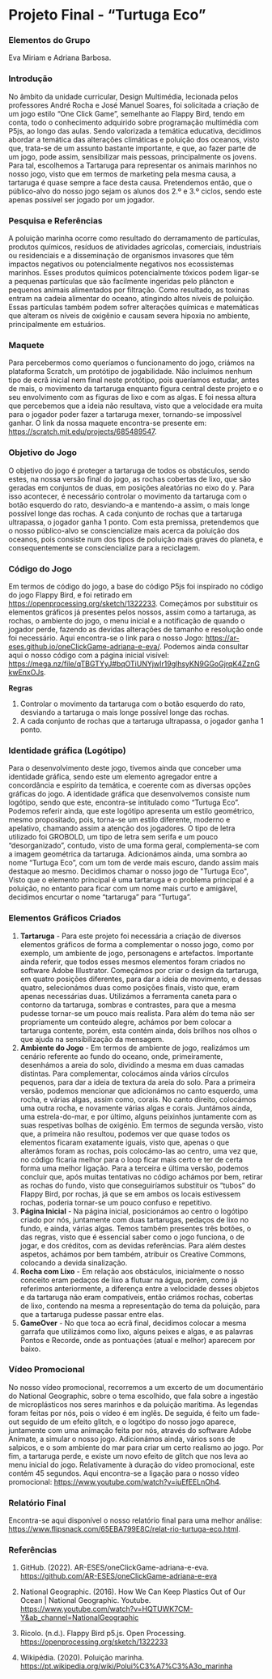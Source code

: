 # Projeto Final - “Turtuga Eco”

### Elementos do Grupo

Eva Miriam e Adriana Barbosa.

### Introdução

No âmbito da unidade curricular, Design Multimédia, lecionada pelos professores André Rocha e José Manuel Soares, foi solicitada a criação de um jogo estilo “One Click Game”, semelhante ao Flappy Bird, tendo em conta, todo o conhecimento adquirido sobre programação multimédia com P5js, ao longo das aulas. Sendo valorizada a temática educativa, decidimos abordar a temática das alterações climáticas e poluição dos oceanos, visto que, trata-se de um assunto bastante importante, e que, ao fazer parte de um jogo, pode assim, sensibilizar mais pessoas, principalmente os jovens. Para tal, escolhemos a Tartaruga para representar os animais marinhos no nosso jogo, visto que em termos de marketing pela mesma causa, a tartaruga é quase sempre a face desta causa. Pretendemos então, que o público-alvo do nosso jogo sejam os alunos dos 2.º e 3.º ciclos, sendo este apenas possível ser jogado por um jogador.

### Pesquisa e Referências

A poluição marinha ocorre como resultado do derramamento de partículas, produtos químicos, resíduos de atividades agrícolas, comerciais, industriais ou residenciais e a disseminação de organismos invasores que têm impactos negativos ou potencialmente negativos nos ecossistemas marinhos. Esses produtos químicos potencialmente tóxicos podem ligar-se a pequenas partículas que são facilmente ingeridas pelo plâncton e pequenos animais alimentados por filtração. Como resultado, as toxinas entram na cadeia alimentar do oceano, atingindo altos níveis de poluição. Essas partículas também podem sofrer alterações químicas e matemáticas que alteram os níveis de oxigênio e causam severa hipoxia no ambiente, principalmente em estuários.

### Maquete

Para percebermos como queríamos o funcionamento do jogo, criámos na plataforma Scratch, um protótipo de jogabilidade. Não incluímos nenhum tipo de ecrã inicial nem final neste protótipo, pois queríamos estudar, antes de mais, o movimento da tartaruga enquanto figura central deste projeto e o seu envolvimento com as figuras de lixo e com as algas. E foi nessa altura que percebemos que a ideia não resultava, visto que a velocidade era muita para o jogador poder fazer a tartaruga mexer, tornando-se impossível ganhar. O link da nossa maquete encontra-se presente em: https://scratch.mit.edu/projects/685489547.

### Objetivo do Jogo

O objetivo do jogo é proteger a tartaruga de todos os obstáculos, sendo estes, na nossa versão final do jogo, as rochas cobertas de lixo, que são geradas em conjuntos de duas, em posições aleatórias no eixo do y. Para isso acontecer, é necessário controlar o movimento da tartaruga com o botão esquerdo do rato, desviando-a e mantendo-a assim, o mais longe possível longe das rochas. A cada conjunto de rochas que a tartaruga ultrapassa, o jogador ganha 1 ponto. Com esta premissa, pretendemos que o nosso público-alvo se consciencialize mais acerca da poluição dos oceanos, pois consiste num dos tipos de poluição mais graves do planeta, e consequentemente se consciencialize para a reciclagem.

### Código do Jogo

Em termos de código do jogo, a base do código P5js foi inspirado no código do jogo Flappy Bird, e foi retirado em https://openprocessing.org/sketch/1322233. Começámos por substituir os elementos gráficos já presentes pelos nossos, assim como a tartaruga, as rochas, o ambiente do jogo, o menu inicial e a notificação de quando o jogador perde, fazendo as devidas alterações de tamanho e resolução onde foi necessário. Aqui encontra-se o link para o nosso Jogo: https://ar-eses.github.io/oneClickGame-adriana-e-eva/. Podemos ainda consultar aqui o nosso código com a página inicial visível: https://mega.nz/file/qTBGTYyJ#bqOTiUNYjwIr19glhsyKN9GGoGjrqK4ZznGkwEnxOJs.

**Regras**

1. Controlar o movimento da tartaruga com o botão esquerdo do rato, desviando a tartaruga o mais longe possível longe das rochas.
2. A cada conjunto de rochas que a tartaruga ultrapassa, o jogador ganha 1 ponto.

### Identidade gráfica (Logótipo)

Para o desenvolvimento deste jogo, tivemos ainda que conceber uma identidade gráfica, sendo este um elemento agregador entre a concordância e espírito da temática, e coerente com as diversas opções gráficas do jogo. A identidade gráfica que desenvolvemos consiste num logótipo, sendo que este, encontra-se intitulado como “Turtuga Eco”. Podemos referir ainda, que este logótipo apresenta um estilo geométrico, mesmo propositado, pois, torna-se um estilo diferente, moderno e apelativo, chamando assim a atenção dos jogadores. O tipo de letra utilizado foi GROBOLD, um tipo de letra sem serifa e um pouco “desorganizado”, contudo, visto de uma forma geral, complementa-se com a imagem geométrica da tartaruga. Adicionámos ainda, uma sombra ao nome “Turtuga Eco”, com um tom de verde mais escuro, dando assim mais destaque ao mesmo. Decidimos chamar o nosso jogo de "Turtuga Eco", Visto que o elemento principal é uma tartaruga e o problema principal é a poluição, no entanto para ficar com um nome mais curto e amigável, decidimos encurtar o nome “tartaruga” para “Turtuga”.

### Elementos Gráficos Criados
1. **Tartaruga** - Para este projeto foi necessária a criação de diversos elementos gráficos de forma a complementar o nosso jogo, como por exemplo, um ambiente de jogo, personagens e artefactos. Importante ainda referir, que todos esses mesmos elementos foram criados no software Adobe Illustrator. Começámos por criar o design da tartaruga, em quatro posições diferentes, para dar a ideia de movimento, e dessas quatro, selecionámos duas como posições finais, visto que, eram apenas necessárias duas. Utilizámos a ferramenta caneta para o contorno da tartaruga, sombras e contrastes, para que a mesma pudesse tornar-se um pouco mais realista. Para além do tema não ser propriamente um conteúdo alegre, achámos por bem colocar a tartaruga contente, porém, esta contém ainda, dois brilhos nos olhos o que ajuda na sensibilização da mensagem.
2. **Ambiente do Jogo** - Em termos de ambiente de jogo, realizámos um cenário referente ao fundo do oceano, onde, primeiramente, desenhámos a areia do solo, dividindo a mesma em duas camadas distintas. Para complementar, colocámos ainda vários círculos pequenos, para dar a ideia de textura da areia do solo. Para a primeira versão, podemos mencionar que adicionámos no canto esquerdo, uma rocha, e várias algas, assim como, corais. No canto direito, colocámos uma outra rocha, e novamente várias algas e corais. Juntámos ainda, uma estrela-do-mar, e por último, alguns peixinhos juntamente com as suas respetivas bolhas de oxigénio. Em termos de segunda versão, visto que, a primeira não resultou, podemos ver que quase todos os elementos ficaram exatamente iguais, visto que, apenas o que alterámos foram as rochas, pois colocámo-las ao centro, uma vez que, no código ficaria melhor para o loop ficar mais certo e ter de certa forma uma melhor ligação. Para a terceira e última versão, podemos concluir que, após muitas tentativas no código achámos por bem, retirar as rochas do fundo, visto que conseguiríamos substituir os “tubos” do Flappy Bird, por rochas, já que se em ambos os locais estivessem rochas, poderia tornar-se um pouco confuso e repetitivo. 
3. **Página Inicial** - Na página inicial, posicionámos ao centro o logótipo criado por nós, juntamente com duas tartarugas, pedaços de lixo no fundo, e ainda, várias algas. Temos também presentes três botões, o das regras, visto que é essencial saber como o jogo funciona, o de jogar, e dos créditos, com as devidas referências. Para além destes aspetos, achámos por bem também, atribuir os Creative Commons, colocando a devida sinalização.
4. **Rocha com Lixo** - Em relação aos obstáculos, inicialmente o nosso conceito eram pedaços de lixo a flutuar na água, porém, como já referimos anteriormente, a diferença entre a velocidade desses objetos e da tartaruga não eram compatíveis, então criámos rochas, cobertas de lixo, contendo na mesma a representação do tema da poluição, para que a tartaruga pudesse passar entre elas.
5. **GameOver** - No que toca ao ecrã final, decidimos colocar a mesma garrafa que utilizámos como lixo, alguns peixes e algas, e as palavras Pontos e Recorde, onde as pontuações (atual e melhor) aparecem por baixo.

### Vídeo Promocional

No nosso vídeo promocional, recorremos a um excerto de um documentário do National Geographic, sobre o tema escolhido, que fala sobre a ingestão de microplásticos  nos seres marinhos e da poluição marítima. As legendas foram feitas por nós, pois o vídeo é em inglês. De seguida, é feito um fade-out seguido de um efeito glitch, e o logótipo do nosso jogo aparece, juntamente com uma animação feita por nós, através do software Adobe Animate, a simular o nosso jogo. Adicionámos ainda, vários sons de salpicos, e o som ambiente do mar para criar um certo realismo ao jogo. Por fim, a tartaruga perde, e existe um novo efeito de glitch que nos leva ao menu inicial do jogo. Relativamente à duração do vídeo promocional, este contém 45 segundos. Aqui encontra-se a ligação para o nosso vídeo promocional: https://www.youtube.com/watch?v=iuEfEELnOh4.

### Relatório Final

Encontra-se aqui disponível o nosso relatório final para uma melhor análise: https://www.flipsnack.com/65EBA799E8C/relat-rio-turtuga-eco.html.

### Referências

1. GitHub. (2022). AR-ESES/oneClickGame-adriana-e-eva. https://github.com/AR-ESES/oneClickGame-adriana-e-eva 

2. National Geographic. (2016). How We Can Keep Plastics Out of Our Ocean | National Geographic. Youtube. https://www.youtube.com/watch?v=HQTUWK7CM-Y&ab_channel=NationalGeographic

3. Ricolo. (n.d.). Flappy Bird p5.js. Open Processing. https://openprocessing.org/sketch/1322233

4. Wikipédia. (2020). Poluição marinha. https://pt.wikipedia.org/wiki/Polui%C3%A7%C3%A3o_marinha
